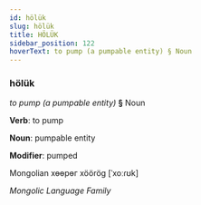 ```yaml
---
id: hölük
slug: hölük
title: HÖLÜK
sidebar_position: 122
hoverText: to pump (a pumpable entity) § Noun
---
```


### hölük

*to pump (a pumpable entity)* **§** Noun

**Verb**: to pump

**Noun**: pumpable entity

**Modifier**: pumped

Mongolian хөөрөг xöörög [ˈxoːɾʊk]

*Mongolic Language Family*